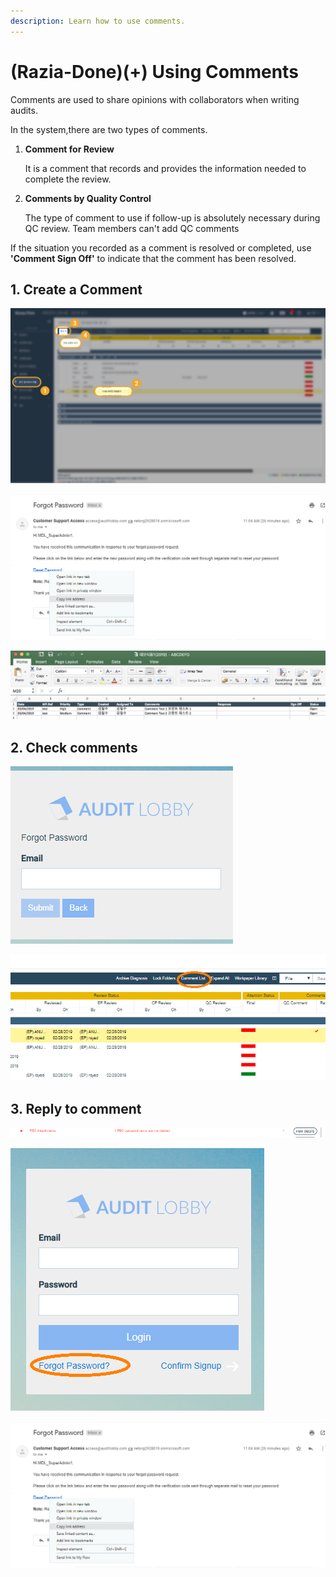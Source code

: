 ```yaml
---
description: Learn how to use comments.
---
```


# \(Razia-Done\)\(+\) Using Comments

Comments are used to share opinions with collaborators when writing audits.

In the system,there are two types of comments.

1. **Comment for Review**

   It is a comment that records and provides the information needed to complete the review.

2. **Comments by Quality Control**

   The type of comment to use if follow-up is absolutely necessary during QC review.                                                                                                     Team members can't add QC comments

If the situation you recorded as a comment is resolved or completed, use **'Comment Sign Off'** to indicate that the comment has been resolved.

## 1. Create a Comment

![Project Menu-&amp;gt;WorkPaper File-&amp;gt;Select File-&amp;gt;Select &quot;Add Review Comment&quot; from Create dropdown or Right click on Auditor file](../../../.gitbook/assets/3+-comment_1.jpg)

![Enter the information and click on Create](../../../.gitbook/assets/image%20%2820%29.png)

![The red color tick mark indicates the file has open review comments](../../../.gitbook/assets/image%20%2826%29.png)

## 2. Check comments

![Project Menu-&amp;gt;WorkPaper File-&amp;gt;click on Comment List](../../../.gitbook/assets/image%20%2817%29.png)

![List of Comments](../../../.gitbook/assets/image%20%284%29.png)

## 3. Reply to comment

![Select a comment and tap Sign Off in the upper right corner of the screen.](../../../.gitbook/assets/image%20%2830%29.png)

![ After writing your answer, Click Sign Off at the bottom.](../../../.gitbook/assets/image%20%2822%29.png)

![Notice that the reply is registered in the comment and the status has changed to &apos;Completed&apos;.](../../../.gitbook/assets/image%20%2838%29.png)

